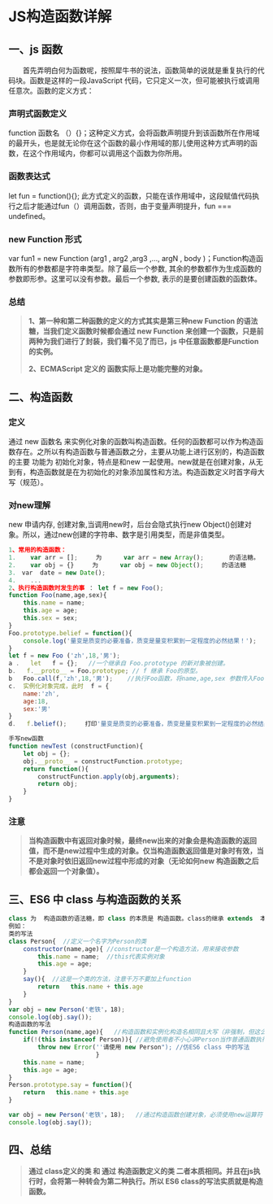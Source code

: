 # JS构造函数详解

## 一、js 函数

　　首先弄明白何为函数呢，按照犀牛书的说法，函数简单的说就是重复执行的代码块。函数是这样的一段JavaScript 代码，它只定义一次，但可能被执行或调用任意次。函数的定义方式：

### 声明式函数定义

 function  函数名 （）{}；这种定义方式，会将函数声明提升到该函数所在作用域的最开头，也是就无论你在这个函数的最小作用域的那儿使用这种方式声明的函数，在这个作用域内，你都可以调用这个函数为你所用。

### 函数表达式

let fun = function(){}; 此方式定义的函数，只能在该作用域中，这段赋值代码执行之后才能通过fun（）调用函数，否则，由于变量声明提升，fun === undefined。

### new Function 形式

 var fun1 = new Function (arg1 , arg2 ,arg3 ,…, argN , body  )；Function构造函数所有的参数都是字符串类型。除了最后一个参数, 其余的参数都作为生成函数的参数即形参。这里可以没有参数。最后一个参数, 表示的是要创建函数的函数体。

### 总结

>**1、第一种和第二种函数的定义的方式其实是第三种new Function 的语法糖，当我们定义函数时候都会通过 new Function 来创建一个函数，只是前两种为我们进行了封装，我们看不见了而已，js 中任意函数都是Function 的实例。**
>
>**2、ECMAScript 定义的 函数实际上是功能完整的对象。**

## 二、构造函数

### 定义

通过  new 函数名    来实例化对象的函数叫构造函数。任何的函数都可以作为构造函数存在。之所以有构造函数与普通函数之分，主要从功能上进行区别的，构造函数的主要 功能为 初始化对象，特点是和new 一起使用。new就是在创建对象，从无到有，构造函数就是在为初始化的对象添加属性和方法。构造函数定义时首字母大写（规范）。

### 对new理解

new 申请内存, 创建对象,当调用new时，后台会隐式执行new Object()创建对象。所以，通过new创建的字符串、数字是引用类型，而是非值类型。

```js
1、常用的构造函数： 
1.    var arr = [];     为      var arr = new Array();       的语法糖。
2.    var obj = {}     为      var obj = new Object();     的语法糖
3.　var  date = new Date();
4.    ...
2、执行构造函数时发生的事 ： let f = new Foo();
function Foo(name,age,sex){
    this.name = name;
    this.age = age;
    this.sex = sex;
}
Foo.prototype.belief = function(){
    console.log('量变是质变的必要准备，质变是量变积累到一定程度的必然结果！');
}
let f = new Foo ('zh',18,'男');
a .   let   f = {};   //一个继承自 Foo.prototype 的新对象被创建。
b.   f.__proto__ = Foo.prototype; // f 继承 Foo的原型。   
b   Foo.call(f,'zh',18,'男');    //执行Foo函数，将name,age,sex 参数传入Foo中执行，此时函数内部this 为 new 创建的 f对象，所以  f.name = 'zh';f.age = 18; f.sex = '男'；
c.  实例化对象完成，此时  f = {
    name:'zh',
    age:18,
    sex:'男'
}
d.   f.belief();     打印'量变是质变的必要准备，质变是量变积累到一定程度的必然结果！

手写new函数　　
function newTest (constructFunction){
    let obj = {};
    obj.__proto__ = constructFunction.prototype;
    return function(){
        constructFunction.apply(obj,arguments);
        return obj;
    }
}
```

### 注意

>**当构造函数中有返回对象时候，最终new出来的对象会是构造函数的返回值，而不是new过程中生成的对象。仅当构造函数返回值是对象时有效，当不是对象时依旧返回new过程中形成的对象（无论如何new 构造函数之后都会返回一个对象值）。**

## 三、ES6 中 class 与构造函数的关系

```js
class 为  构造函数的语法糖，即 class 的本质是 构造函数。class的继承 extends  本质 为构造函数的原型链的继承。
例如：
类的写法
class Person{  //定义一个名字为Person的类
    constructor(name,age){ //constructor是一个构造方法，用来接收参数
        this.name = name;  //this代表实例对象
        this.age = age;
    }　
    say(){  //这是一个类的方法，注意千万不要加上function
        return   this.name + this.age
    }
}
var obj = new Person('老铁'，18);
console.log(obj.say());
构造函数的写法
function Person(name,age){   //构造函数和实例化构造名相同且大写（非强制，但这么写有助于区分构造函数和普通函数）
    if(!(this instanceof Person)){ //避免使用者不小心讲Person当作普通函数执行
        throw new Error(''请使用 new Person"); //仿ES6 class 中的写法
                        }
    this.name = name;
    this.age = age;
}
Person.prototype.say = function(){
    return   this.name + this.age
}

var obj = new Person('老铁'，18);   //通过构造函数创建对象，必须使用new运算符
console.log(obj.say());
```



## 四、总结

>**通过 class定义的类 和 通过 构造函数定义的类 二者本质相同。并且在js执行时，会将第一种转会为第二种执行。所以 ES6 class的写法实质就是构造函数。**

